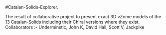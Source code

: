 #Catalan-Solids-Explorer.

The result of collaborative project to present exact 3D vZome models of the 13 Catalan-Solids including their Chiral versions where they exist. Collaborators :- Underminstic, John K, David Hall, Scott V, Jackpike

